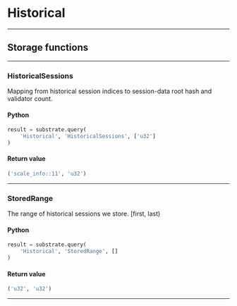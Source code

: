 
# Historical

---------
## Storage functions

---------
### HistoricalSessions
 Mapping from historical session indices to session-data root hash and validator count.

#### Python
```python
result = substrate.query(
    'Historical', 'HistoricalSessions', ['u32']
)
```

#### Return value
```python
('scale_info::11', 'u32')
```
---------
### StoredRange
 The range of historical sessions we store. [first, last)

#### Python
```python
result = substrate.query(
    'Historical', 'StoredRange', []
)
```

#### Return value
```python
('u32', 'u32')
```
---------